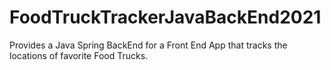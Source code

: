 # FoodTruckTrackerJavaBackEnd2021
Provides a Java Spring BackEnd for a Front End App that tracks the locations of favorite Food Trucks. 
